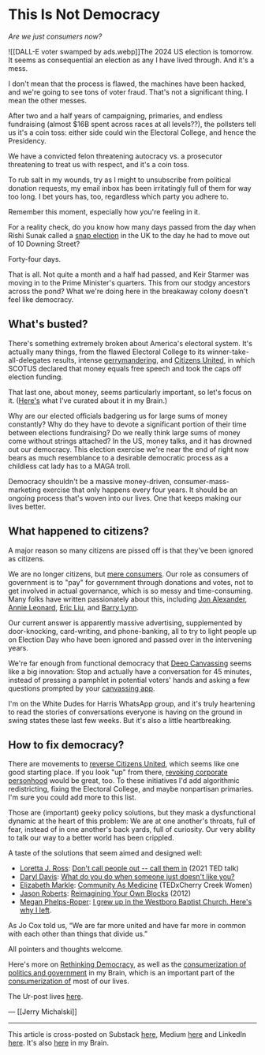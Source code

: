 # This Is Not Democracy

*Are we just consumers now?* 

![[DALL-E voter swamped by ads.webp]]The 2024 US election is tomorrow. It seems as consequential an election as any I have lived through. And it's a mess. 

I don't mean that the process is flawed, the machines have been hacked, and we're going to see tons of voter fraud. That's not a significant thing. I mean the other messes. 

After two and a half years of campaigning, primaries, and endless fundraising (almost $16B spent across races at all levels??), the pollsters tell us it's a coin toss: either side could win the Electoral College, and hence the Presidency. 

We have a convicted felon threatening autocracy vs. a prosecutor threatening to treat us with respect, and it's a coin toss. 

To rub salt in my wounds, try as I might to unsubscribe from political donation requests, my email inbox has been irritatingly full of them for way too long. I bet yours has, too, regardless which party you adhere to. 

Remember this moment, especially how you're feeling in it. 

For a reality check, do you know how many days passed from the day when Rishi Sunak called a [snap election](https://en.wikipedia.org/wiki/2024_United_Kingdom_general_election) in the UK to the day he had to move out of 10 Downing Street? 

Forty-four days. 

That is all. Not quite a month and a half had passed, and Keir Starmer was moving in to the Prime Minister's quarters. This from our stodgy ancestors across the pond? What we're doing here in the breakaway colony doesn't feel like democracy. 

## What's busted?

There's something extremely broken about America's electoral system. It's actually many things, from the flawed Electoral College to its winner-take-all-delegates results, intense [gerrymandering](https://bra.in/6pxJmK), and [Citizens United](http://en.wikipedia.org/wiki/Citizens_United_v._Federal_Election_Commission), in which SCOTUS declared that money equals free speech and took the caps off election funding. 

That last one, about money, seems particularly important, so let's focus on it. ([Here's](https://bra.in/8qnwm9) what I've curated about it in my Brain.)

Why are our elected officials badgering us for large sums of money constantly? Why do they have to devote a significant portion of their time between elections fundraising? Do we really think large sums of money come without strings attached? In the US, money talks, and it has drowned out our democracy. This election exercise we're near the end of right now bears as much resemblance to a desirable democratic process as a childless cat lady has to a MAGA troll. 

Democracy shouldn't be a massive money-driven, consumer-mass-marketing exercise that only happens every four years. It should be an ongoing process that's woven into our lives. One that keeps making our lives better. 
## What happened to citizens? 

A major reason so many citizens are pissed off is that they've been ignored as citizens. 

We are no longer citizens, but [mere consumers](https://bra.in/8vBzBa). Our role as consumers of government is to "pay" for government through donations and votes, not to get involved in actual governance, which is so messy and time-consuming. Many folks have written passionately about this, including [Jon Alexander](https://www.amazon.com/Citizens-Why-Key-Fixing-Everything-ebook/dp/B09QLP74TC/jerrymichalskisr), [Annie Leonard](https://www.amazon.com/Citizens-Why-Key-Fixing-Everything-ebook/dp/B09QLP74TC/jerrymichalskisr), [Eric Liu](https://www.theatlantic.com/politics/archive/2012/05/democracy-is-for-amateurs-why-we-need-more-citizen-citizens/256818/), and [Barry Lynn](https://www.youtube.com/watch?v=dHyzZ0_Le30). 

Our current answer is apparently massive advertising, supplemented by door-knocking, card-writing, and phone-banking, all to try to light people up on Election Day who have been ignored and passed over in the intervening years. 

We're far enough from functional democracy that [Deep Canvassing](https://bra.in/6pJ8Lg) seems like a big innovation: Stop and actually have a conversation for 45 minutes, instead of pressing a pamphlet in potential voters' hands and asking a few questions prompted by your [canvassing app](https://theconnector.substack.com/p/slouching-to-election-day-with-minivan).  

I'm on the White Dudes for Harris WhatsApp group, and it's truly heartening to read the stories of conversations everyone is having on the ground in swing states these last few weeks. But it's also a little heartbreaking. 
## How to fix democracy?

There are movements to [reverse Citizens United](https://bra.in/6j4yBG), which seems like one good starting place. If you look "up" from there, [revoking corporate personhood](https://bra.in/3qnwm9) would be great, too. To these initiatives I'd add algorithmic redistricting, fixing the Electoral College, and maybe nonpartisan primaries. I'm sure you could add more to this list. 

Those are (important) geeky policy solutions, but they mask a dysfunctional dynamic at the heart of this problem: We are at one another's throats, full of fear, instead of in one another's back yards, full of curiosity. Our very ability to talk our way to a better world has been crippled. 

A taste of the solutions that seem aimed and designed well: 

- [Loretta J. Ross](https://en.wikipedia.org/wiki/Loretta_Ross): [Don't call people out -- call them in](https://www.youtube.com/watch?v=xw_720iQDss) (2021 TED talk) 
- [Daryl Davis](https://en.wikipedia.org/wiki/Daryl_Davis): [What do you do when someone just doesn't like you?](https://www.youtube.com/watch?v=Y4gly9n9RBo) 
- [Elizabeth Markle](https://www.linkedin.com/in/elizabeth-markle-0918ab47/): [Community As Medicine](https://www.youtube.com/watch?v=cyNLd746V_o) (TEDxCherry Creek Women) 
- [Jason Roberts](https://www.linkedin.com/in/jason-roberts-5780863/): [Reimagining Your Own Blocks](http://www.youtube.com/watch?v=Iciuh5pbnsI) (2012) 
- [Megan Phelps-Roper](https://en.wikipedia.org/wiki/Megan_Phelps-Roper): [I grew up in the Westboro Baptist Church. Here's why I left](https://www.youtube.com/watch?v=bVV2Zk88beY). 

As Jo Cox told us, “We are far more united and have far more in common with each other than things that divide us.” 

All pointers and thoughts welcome. 

Here's more on [Rethinking Democracy](https://bra.in/4pWwgo), as well as the [consumerization of politics and government](https://bra.in/2qaQGE) in my Brain, which is an important part of the [consumerization of](https://bra.in/2joMDY) most of our lives. 

The Ur-post lives [here](https://wiki.openglobalmind.com/projects/jerry's_nuggets/this_is_not_democracy). 

— [[Jerry Michalski]] 

--- 
This article is cross-posted on Substack [here](), Medium [here]() and LinkedIn [here](). It's also [here](https://bra.in/8jXmQy) in my Brain. 